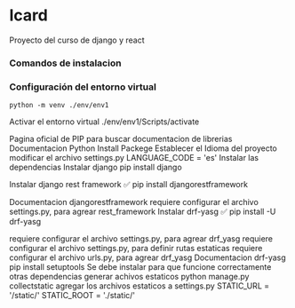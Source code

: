 # Icard
Proyecto del curso de django y react
### Comandos de instalacion



### Configuración del entorno virtual

`python -m venv ./env/env1`

Activar el entorno virtual
./env/env1/Scripts/activate

Pagina oficial de PIP para buscar documentacion de librerias
Documentacion Python Install Packege
Establecer el Idioma del proyecto
modificar el archivo settings.py
LANGUAGE_CODE = 'es'
Instalar las dependencias
Instalar django
pip install django

Instalar django rest framework ✅
pip install djangorestframework

Documentacion djangorestframework
requiere configurar el archivo settings.py, para agrear rest_framework
Instalar drf-yasg ✅
pip install -U drf-yasg

requiere configurar el archivo settings.py, para agrear drf_yasg
requiere configurar el archivo settings.py, para definir rutas estaticas
requiere configurar el archivo urls.py, para agrear drf_yasg
Documentacion drf-yasg pip install setuptools
Se debe instalar para que funcione correctamente otras dependencias
generar achivos estaticos python manage.py collectstatic
agregar los archivos estaticos a settings.py
STATIC_URL = '/static/'
STATIC_ROOT = './static/'